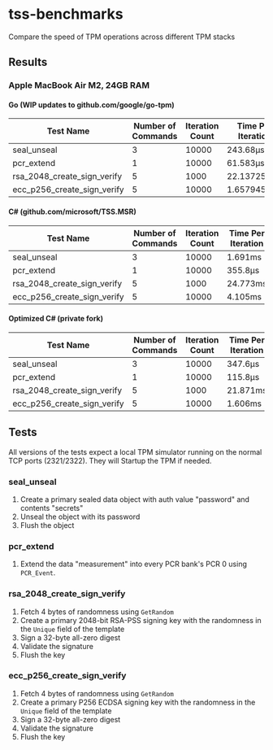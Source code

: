 # tss-benchmarks

Compare the speed of TPM operations across different TPM stacks

## Results

### Apple MacBook Air M2, 24GB RAM

#### Go (WIP updates to github.com/google/go-tpm)

| Test Name                   | Number of Commands | Iteration Count | Time Per Iteration |
| --------------------------- | ------------------ | --------------- | ------------------ |
| seal_unseal                 | 3                  | 10000           | 243.68µs           |
| pcr_extend                  | 1                  | 10000           | 61.583µs           |
| rsa_2048_create_sign_verify | 5                  | 1000            | 22.137259ms        |
| ecc_p256_create_sign_verify | 5                  | 10000           | 1.657945ms         |

#### C# (github.com/microsoft/TSS.MSR)

| Test Name                   | Number of Commands | Iteration Count | Time Per Iteration |
| --------------------------- | ------------------ | --------------- | ------------------ |
| seal_unseal                 | 3                  | 10000           | 1.691ms            |
| pcr_extend                  | 1                  | 10000           | 355.8µs            |
| rsa_2048_create_sign_verify | 5                  | 1000            | 24.773ms           |
| ecc_p256_create_sign_verify | 5                  | 10000           | 4.105ms            |

#### Optimized C# (private fork)

| Test Name                   | Number of Commands | Iteration Count | Time Per Iteration |
| --------------------------- | ------------------ | --------------- | ------------------ |
| seal_unseal                 | 3                  | 10000           | 347.6µs            |
| pcr_extend                  | 1                  | 10000           | 115.8µs            |
| rsa_2048_create_sign_verify | 5                  | 1000            | 21.871ms           |
| ecc_p256_create_sign_verify | 5                  | 10000           | 1.606ms            |

## Tests

All versions of the tests expect a local TPM simulator running on the normal TCP
ports (2321/2322). They will Startup the TPM if needed.

### seal_unseal

1. Create a primary sealed data object with auth value "password" and contents
   "secrets"
1. Unseal the object with its password
1. Flush the object

### pcr_extend

1. Extend the data "measurement" into every PCR bank's PCR 0 using `PCR_Event`.

### rsa_2048_create_sign_verify

1. Fetch 4 bytes of randomness using `GetRandom`
1. Create a primary 2048-bit RSA-PSS signing key with the randomness in the
   `Unique` field of the template
1. Sign a 32-byte all-zero digest
1. Validate the signature
1. Flush the key

### ecc_p256_create_sign_verify

1. Fetch 4 bytes of randomness using `GetRandom`
1. Create a primary P256 ECDSA signing key with the randomness in the `Unique`
   field of the template
1. Sign a 32-byte all-zero digest
1. Validate the signature
1. Flush the key
